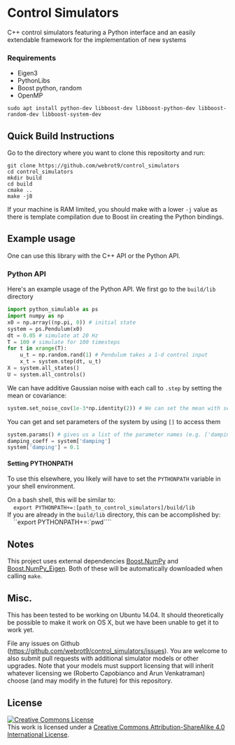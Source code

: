 # Control Simulators
C++ control simulators featuring a Python interface and an easily extendable framework for the implementation of new systems

### Requirements
- Eigen3
- PythonLibs
- Boost python, random
- OpenMP

```
sudo apt install python-dev libboost-dev libboost-python-dev libboost-random-dev libboost-system-dev
```

## Quick Build Instructions
Go to the directory where you want to clone this repositorty and run:
```
git clone https://github.com/webrot9/control_simulators
cd control_simulators
mkdir build
cd build
cmake ..
make -j8
```
If your machine is RAM limited, you should make with a lower `-j` value as there is template compilation due to Boost iin creating the Python bindings.

## Example usage
One can use this library with the C++ API or the Python API. 

### Python API
Here's an example usage of the Python API. We first go to the `build/lib` directory
```python
import python_simulable as ps
import numpy as np
x0 = np.array((np.pi, 0)) # initial state
system = ps.Pendulum(x0)
dt = 0.05 # simulate at 20 Hz
T = 100 # simulate for 100 timesteps
for t in xrange(T):
    u_t = np.random.rand(1) # Pendulum takes a 1-d control input
    x_t = system.step(dt, u_t)
X = system.all_states()
U = system.all_controls()
```
We can have additive Gaussian noise with each call to `.step` by setting the mean or covariance:
```python
system.set_noise_cov(1e-3*np.identity(2)) # We can set the mean with set_noise_mean()
``` 
You can get and set parameters of the system by using `[]` to access them
```python
system.params() # gives us a list of the parameter names (e.g. ['damping', 'length'] )
damping_coeff = system['damping']
system['damping'] = 0.1
```

#### Setting PYTHONPATH
To use this elsewhere, you likely will have to set the `PYTHONPATH` variable in your shell environment. 

On a bash shell, this will be similar to: 
<br>&emsp;`export PYTHONPATH+=:[path_to_control_simulators]/build/lib`
<br>If you are already in the `build/lib` directory, this can be accomplished by:
<br>&emsp;``export PYTHONPATH+=:`pwd````


## Notes
This project uses external dependencies [Boost.NumPy](https://github.com/personalrobotics/Boost.NumPy) 
and [Boost.NumPy_Eigen](https://github.com/personalrobotics/Boost.NumPy_Eigen).
Both of these will be automatically downloaded when calling `make`.


## Misc.
This has been tested to be working on Ubuntu 14.04. 
It should theoretically be possible to make it work on OS X, but we have been unable to get it to work yet.

File any issues on Github (https://github.com/webrot9/control_simulators/issues). 
You are welcome to also submit pull requests with additional simulator models or other upgrades. 
Note that your models must support licensing that will inherit whatever licensing we (Roberto Capobianco and Arun Venkatraman) choose (and may modify in the future) for this repository.

## License

<a rel="license" href="http://creativecommons.org/licenses/by-sa/4.0/"><img alt="Creative Commons License" style="border-width:0" src="https://i.creativecommons.org/l/by-sa/4.0/88x31.png" /></a><br />This work is licensed under a <a rel="license" href="http://creativecommons.org/licenses/by-sa/4.0/">Creative Commons Attribution-ShareAlike 4.0 International License</a>.

